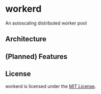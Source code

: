 # workerd

An autoscaling distributed worker pool

## Architecture

## (Planned) Features

## License

workerd is licensed under the [MIT License](LICENSE).

